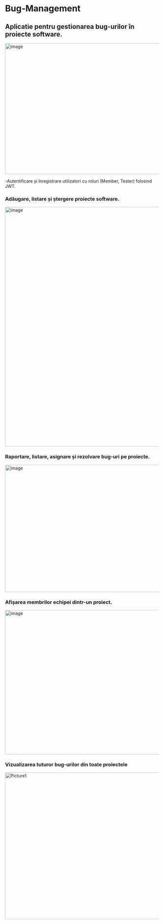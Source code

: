 ﻿# Bug-Management
## Aplicatie pentru gestionarea bug-urilor în proiecte software.
<img width="812" height="428" alt="image" src="https://github.com/user-attachments/assets/51b1289b-bc2d-4146-b361-216f9c55cfcc" />

-Autentificare și înregistrare utilizatori cu roluri (Member, Tester) folosind JWT.

### Adăugare, listare și ștergere proiecte software.
<img width="812" height="784" alt="image" src="https://github.com/user-attachments/assets/3d494317-ea51-4134-bbd1-9e3f2c950c3f" />

### Raportare, listare, asignare și rezolvare bug-uri pe proiecte.
<img width="812" height="416" alt="image" src="https://github.com/user-attachments/assets/94b3564f-9e13-4f96-aef2-b8ffb4ffdb1f" />

### Afișarea membrilor echipei dintr-un proiect.
<img width="812" height="472" alt="image" src="https://github.com/user-attachments/assets/e7c17754-b096-49a2-ae03-af49eb250dbe" />

### Vizualizarea tuturor bug-urilor din toate proiectele

<img width="520" height="480" alt="Picture1" src="https://github.com/user-attachments/assets/6a142258-7594-4641-873e-7c9063cb95af" />

